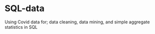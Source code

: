 # SQL-data
Using Covid data for; data cleaning, data mining, and simple aggregate statistics in SQL 
